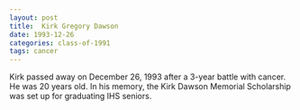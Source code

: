 ```yaml
---
layout: post
title:  Kirk Gregory Dawson
date: 1993-12-26
categories: class-of-1991
tags: cancer
---
```

Kirk passed away on December 26, 1993 after a 3-year battle with cancer. He was 20 years old. In his memory, the Kirk Dawson Memorial Scholarship was set up for graduating IHS seniors.

